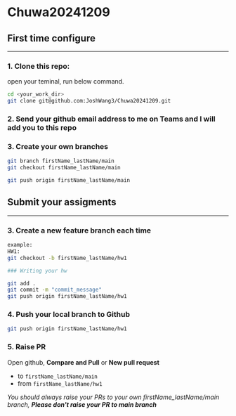 # Chuwa20241209



## First time configure

---

### 1. Clone this repo:

open your teminal, run below command.

```bash
cd <your_work_dir>
git clone git@github.com:JoshWang3/Chuwa20241209.git
```

### 2. Send your github email address to me on Teams and I will add you to this repo



### 3. Create your own branches

```bash
git branch firstName_lastName/main
git checkout firstName_lastName/main

git push origin firstName_lastName/main
```



## Submit your assigments

---

### 3. Create a new feature branch each time

```bash
example: 
HW1:
git checkout -b firstName_lastName/hw1

### Writing your hw

git add .
git commit -m "commit_message"
git push origin firstName_lastName/hw1
```



### 4. Push your local branch to Github

```bash
git push origin firstName_lastName/hw1
```



### 5. Raise PR

Open github, **Compare and Pull** or **New pull request**

- to `firstName_lastName/main`
- from `firstName_lastName/hw1`

*You should always raise your PRs to your own firstName_lastName/main branch, **Please don't raise your PR to main branch***